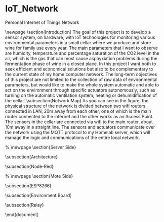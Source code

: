 # IoT_Network
 Personal Internet of Things Network


 \newpage
 \section{Introduction}
The goal of this project is to develop a sensor system, on hardware, with IoT technologies for monitoring various environmental parameters in a small cellar where we produce and store wine for family use every year. The main parameters that I want to observe are humidity, temperature and percentage saturation of the CO2 level in the air, which is the gas that can most cause asphyxiation problems during the fermentation phase of wine in a closed place.
In this project I want both to seek efficient and economical solutions but also to be complementary to the current state of my home computer network. The long-term objectives of this project are not limited to the collection of raw data of environmental parameters, but would like to make the whole system automatic and able to act on the environment through specific actuators autonomously, such as turning on the automatic ventilation system, heating or dehumidification of the cellar.
 \subsection{Network Map}
As you can see in the figure, the physical structure of the network is divided between two wifi routers connected in LAN, 20m away from each other, one of which is the main router connected to the internet and the other works as an Access Point. The sensors in the cellar are connected via wifi to the main router, about 10m away in a straight line. The sensors and actuators communicate over the network using the MQTT protocol to my Homelab server, which will manage the logic and communications of the entire local network.


 % \newpage
 \section{Server Side}

 \subsection{Architecture}

 \subsection{Node-Red}


 % \newpage
 \section{Mote Side}

 \subsection{ESP8266}

 \subsection{Environment Board}

 \subsection{Relay}

 \end{document}
